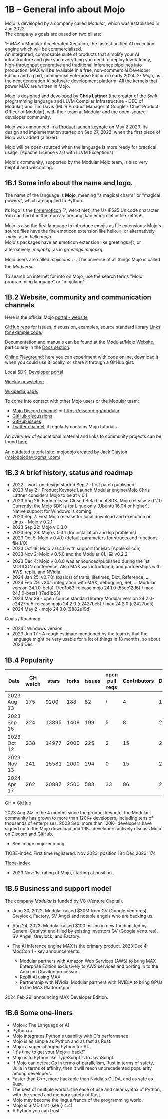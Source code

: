 # 1B – General info about Mojo
Mojo is developed by a company called *Modular*, which was established in Jan 2022.    
The company's goals are based on two pillars:  

1- *MAX* =  Modular Accelerated Xecution, the fastest unified AI execution engine which will be commercialized.   
 An integrated, composable suite of products that simplify your AI infrastructure and give you everything you need to deploy low-latency, high-throughput generative and traditional inference pipelines into production. MAX will be available in a free, non-commercial Developer Edition and a paid, commercial Enterprise Edition in early 2024.
2- *Mojo*, as the next generation AI software development platform. All the kernels that power MAX are written in Mojo.

Mojo is designed and developed by **Chris Lattner** (the creator of the Swift programming language and LLVM Compiler Infrastructure - CEO of Modular) and Tim Davis (MLIR Product Manager at Google - Chief Product Officer of Modular), with their team at Modular and the open-source developer community.

Mojo was announced in a [Product launch keynote](https://www.youtube.com/watch?v=-3Kf2ZZU-dg&t=0s) on May 2 2023.
Its design and implementation started on Sep 27, 2022, when the first piece of Mojo was added (a lexer).

Mojo will be open-sourced when the language is more ready for practical usage. (Apache License v2.0 with LLVM Exceptions) 

Mojo's community, supported by the Modular Mojo team, is also very helpful and welcoming.


## 1B.1 Some info about the name and logo.
The name of the language is **Mojo**, meaning "a magical charm" or "magical powers", which are applied to Python. 

Its logo is the [fire emoticon](https://emojipedia.org/fire) (?, werkt niet), the U+1F525 Unicode character. You can find it in the repo as: fire.png, kan emoji niet in file zetten!!.

Mojo is also the first language to introduce emojis as file extensions:
Mojo's source files have the fire emoticon extension like hello.🔥, or alternatively *.mojo*, as in *hello.mojo*.  
Mojo's packages have an emoticon extension like greetings.📦, or alternatively *.mojopkg*, as in *greetings.mojopkg*.  

Mojo users are called *mojicians 🪄*.
The universe of all things Mojo is called the *Modverse*.

To search on internet for info on Mojo, use the search terms  "Mojo programming language" or "mojolang". 

## 1B.2 Website, community and communication channels
Here is the official Mojo [portal - website](https://www.modular.com/max/mojo)

[GitHub](https://github.com/modularml/mojo) repo for issues, discussion, examples, source standard library
[Links for example code:](https://github.com/modularml/devrel-extras/tree/main/blogs/)

Documentation and manuals can be found at the Modular/Mojo [Website](https://www.modular.com/mojo), particularly in the [Docs section](https://docs.modular.com/mojo/).

[Online Playground](https://docs.modular.com/mojo/playground): here you can experiment with code online, download it when you could use it locally, or share it through a GitHub gist.

Local SDK: [Developer portal](https://developer.modular.com)

[Weekly newsletter:](https://www.modular.com/newsletters/)

[Wikipedia page:](https://en.wikipedia.org/wiki/Mojo_(programming_language))

To come into contact with other Mojo users or the Modular team: 
* [Mojo Discord channel](https://discord.com/invite/modular) or https://discord.gg/modular
* [GitHub discussions](https://github.com/modularml/mojo/discussions)
* [GitHub issues](https://github.com/modularml/mojo/issues)
* [Twitter channel](https://twitter.com/modular_ai), it regularly contains Mojo tutorials.

An overview of educational material and links to community projects can be found [here](https://github.com/mojicians/awesome-mojo)

An outdated tutorial site:   [mojodojo](https://mojodojo.dev/) created by Jack Clayton (mojodojodev@gmail.com)


## 1B.3 A brief history, status and roadmap 
* 2022 - work on design started
    Sep 7 : first patch published
* 2023 May 2 - Product Keynote Launch Modular engine/Mojo
    Chris Lattner considers Mojo to be at v 0.1
* 2023 Aug 26: Early release Closed Beta Local SDK: Mojo release v 0.2.0
Currently, the Mojo SDK is for Linux only (Ubuntu 16.04 or higher). Native support for Windows is coming.
* 2023 Sep 7: First Mojo release for local download and execution on Linux - Mojo v 0.2.1 
* 2023 Sep 22: Mojo v 0.3.0
* 2023 Sep 29: Mojo v 0.3.1 (for installation and lsp problems)
* 2023 Oct 5:  Mojo v 0.4.0 (default parameters for structs and functions - file I/O)
* 2023 Oct 19: Mojo v 0.4.0 with support for Mac (Apple silicon)
* 2023 Nov 2:  Mojo v 0.5.0 and the Modular CLI 💻  v0.2.2
* 2023 Dec 4:  Mojo v 0.6.0 was announced/published during the 1st MODCON conference. Also MAX was introduced, and partnerships with AWS, replit, and NVidia.
* 2024 Jan 25: v0.7.0: (basics) of traits, lifetimes, Dict, Reference, ...
* 2024 Feb 29: v24.1: integration with MAX, debugging, Set, ...
    Modular version 24.1.0-beta1-f7ed1b63-release
    mojo 24.1.0 (55ec12d6) / max 24.1.0-beta1 (f7ed1b63)
* 2024 Mar 29 - open source standard library
    Modular version 24.2.0-c2427bc5-release
    mojo 24.2.0 (c2427bc5) / max 24.2.0 (c2427bc5)
* 2024 May 2 - mojo 24.3.0 (9882e19d)

Goals / Roadmap:
* 2024 : Windows version
* 2023 Jun 17 - A rough estimate mentioned by the team is that the language might be very usable for a lot of things in 18 months, so about 2024 Dec


## 1B.4 Popularity

|  Date        | GH watch | stars | forks | issues | open pull reqs | Contributors | Discord | Twitter | 
|--------------|----------|-------|-------|--------|----------------|--------------|-------  |----------
| 2023 Aug 13  | 175      | 9200  |  188  |  82    |  /             |   4          |  18465  |   10400 | 
| 2023 Sep 15  | 224      | 13895 |  1408 |  199   |  5             |   8          |  20900  |   13100 | 
| 2023 Oct 12  | 238      | 14977 |  2000 |  225   |  2             |   15         |  22100  |   14100 | 
| 2023 Nov 13  | 241      | 15581 |  2000 |  294   |  0             |   15         |  21700  |   15000 | 
| 2024 Apr 17  | 262      | 20887 |  2500 |  583   |  33            |   86         |  21500  |   15000!! | 

GH = GitHub

2023 Aug 24: in the 4 months since the product keynote, the Modular community has grown to more than 120K+ developers, including tens of thousands of enterprises.
2023 Sep: more than 120K+ developers have signed up to the Mojo download and 19K+ developers actively discuss Mojo on Discord and GitHub.
* See image mojo-eco.png

TIOBE-index:
First time registered: Nov 2023: position 184 
                       Dec 2023: 174

[Tiobe-index](https://www.tiobe.com/tiobe-index/)
* 2023 Nov: 1st rating of Mojo, starting at position  .

## 1B.5 Business and support model
The company *Modular* is funded by VC (Venture Capital).  
* June 30, 2022: Modular raised $30M from GV (Google Ventures), Greylock, Factory, SV Angel and notable angels who are backing us.    
* Aug 24, 2023: Modular raised $100 million in new funding, led by General Catalyst and filled by existing investors GV (Google Ventures), SV Angel, Greylock, and Factory.   

* The AI inference engine MAX is the primary product.
2023 Dec 4: ModCon 1 - key announcements:
    * Modular partners with Amazon Web Services (AWS) to bring MAX Enterprise Edition exclusively to AWS services and porting in to the Amazon Graviton processor.
    * Replit AI using MAX
    * Partnership with NVidia: Modular partners with NVIDIA to bring GPUs to the MAX Platform\par

2024 Feb 29: announcing MAX Developer Edition.


## 1B.6 Some one-liners
* Mojo🔥: The Language of AI
* Python++
* Mojo integrates Python's usability with C's performance
* Mojo is as simple as Python and as fast as Rust.
* Mojo: a super-charged Python for AI.
* "It's time to get your Mojo 🔥 back!"
* Mojo is to Python like TypeScript is to JavaScript.
* If Mojo can defeat Go in terms of parallelism, Rust in terms of safety, Julia in terms of affinity, then it will reach unprecedented popularity among developers.
* Faster than C++, more hackable than Nvidia's CUDA, and as safe as Rust.
* The best of multiple worlds: the ease of use and clear syntax of Python, with the speed and memory safety of Rust.
* Mojo may become the lingua franca of the programming world.
* Mojo is SIMD first (see § 4.4)
* A Python you can trust